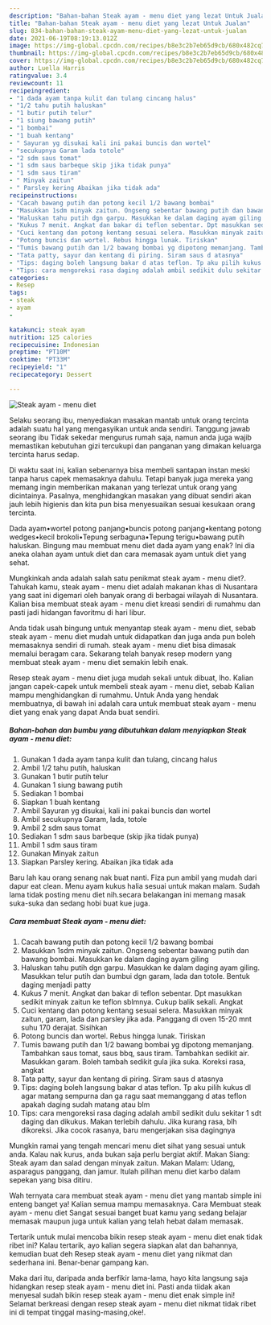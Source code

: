 ```yaml
---
description: "Bahan-bahan Steak ayam - menu diet yang lezat Untuk Jualan"
title: "Bahan-bahan Steak ayam - menu diet yang lezat Untuk Jualan"
slug: 834-bahan-bahan-steak-ayam-menu-diet-yang-lezat-untuk-jualan
date: 2021-06-19T08:19:13.012Z
image: https://img-global.cpcdn.com/recipes/b8e3c2b7eb65d9cb/680x482cq70/steak-ayam-menu-diet-foto-resep-utama.jpg
thumbnail: https://img-global.cpcdn.com/recipes/b8e3c2b7eb65d9cb/680x482cq70/steak-ayam-menu-diet-foto-resep-utama.jpg
cover: https://img-global.cpcdn.com/recipes/b8e3c2b7eb65d9cb/680x482cq70/steak-ayam-menu-diet-foto-resep-utama.jpg
author: Luella Harris
ratingvalue: 3.4
reviewcount: 11
recipeingredient:
- "1 dada ayam tanpa kulit dan tulang cincang halus"
- "1/2 tahu putih haluskan"
- "1 butir putih telur"
- "1 siung bawang putih"
- "1 bombai"
- "1 buah kentang"
- " Sayuran yg disukai kali ini pakai buncis dan wortel"
- "secukupnya Garam lada totole"
- "2 sdm saus tomat"
- "1 sdm saus barbeque skip jika tidak punya"
- "1 sdm saus tiram"
- " Minyak zaitun"
- " Parsley kering Abaikan jika tidak ada"
recipeinstructions:
- "Cacah bawang putih dan potong kecil 1/2 bawang bombai"
- "Masukkan 1sdm minyak zaitun. Ongseng sebentar bawang putih dan bawang bombai. Masukkan ke dalam daging ayam giling"
- "Haluskan tahu putih dgn garpu. Masukkan ke dalam daging ayam giling. Masukkan telur putih dan bumbui dgn garam, lada dan totole. Bentuk daging menjadi patty"
- "Kukus 7 menit. Angkat dan bakar di teflon sebentar. Dpt masukkan sedikit minyak zaitun ke teflon sblmnya. Cukup balik sekali. Angkat"
- "Cuci kentang dan potong kentang sesuai selera. Masukkan minyak zaitun, garam, lada dan parsley jika ada. Panggang di oven 15-20 mnt suhu 170 derajat. Sisihkan"
- "Potong buncis dan wortel. Rebus hingga lunak. Tiriskan"
- "Tumis bawang putih dan 1/2 bawang bombai yg dipotong memanjang. Tambahkan saus tomat, saus bbq, saus tiram. Tambahkan sedikit air. Masukkan garam. Boleh tambah sedikit gula jika suka. Koreksi rasa, angkat"
- "Tata patty, sayur dan kentang di piring. Siram saus d atasnya"
- "Tips: daging boleh langsung bakar d atas teflon. Tp aku pilih kukus dl agar matang sempurna dan ga ragu saat memanggang d atas teflon apakah daging sudah matang atau blm"
- "Tips: cara mengoreksi rasa daging adalah ambil sedikit dulu sekitar 1 sdt daging dan dikukus. Makan terlebih dahulu. Jika kurang rasa, blh dikoreksi. Jika cocok rasanya, baru mengerjakan sisa dagingnya"
categories:
- Resep
tags:
- steak
- ayam
- 

katakunci: steak ayam  
nutrition: 125 calories
recipecuisine: Indonesian
preptime: "PT10M"
cooktime: "PT33M"
recipeyield: "1"
recipecategory: Dessert

---
```



![Steak ayam - menu diet](https://img-global.cpcdn.com/recipes/b8e3c2b7eb65d9cb/680x482cq70/steak-ayam-menu-diet-foto-resep-utama.jpg)

Selaku seorang ibu, menyediakan masakan mantab untuk orang tercinta adalah suatu hal yang mengasyikan untuk anda sendiri. Tanggung jawab seorang ibu Tidak sekedar mengurus rumah saja, namun anda juga wajib memastikan kebutuhan gizi tercukupi dan panganan yang dimakan keluarga tercinta harus sedap.

Di waktu  saat ini, kalian sebenarnya bisa membeli santapan instan meski tanpa harus capek memasaknya dahulu. Tetapi banyak juga mereka yang memang ingin memberikan makanan yang terlezat untuk orang yang dicintainya. Pasalnya, menghidangkan masakan yang dibuat sendiri akan jauh lebih higienis dan kita pun bisa menyesuaikan sesuai kesukaan orang tercinta. 

Dada ayam•wortel potong panjang•buncis potong panjang•kentang potong wedges•kecil brokoli•Tepung serbaguna•Tepung terigu•bawang putih haluskan. Bingung mau membuat menu diet dada ayam yang enak? Ini dia aneka olahan ayam untuk diet dan cara memasak ayam untuk diet yang sehat.

Mungkinkah anda adalah salah satu penikmat steak ayam - menu diet?. Tahukah kamu, steak ayam - menu diet adalah makanan khas di Nusantara yang saat ini digemari oleh banyak orang di berbagai wilayah di Nusantara. Kalian bisa membuat steak ayam - menu diet kreasi sendiri di rumahmu dan pasti jadi hidangan favoritmu di hari libur.

Anda tidak usah bingung untuk menyantap steak ayam - menu diet, sebab steak ayam - menu diet mudah untuk didapatkan dan juga anda pun boleh memasaknya sendiri di rumah. steak ayam - menu diet bisa dimasak memalui beragam cara. Sekarang telah banyak resep modern yang membuat steak ayam - menu diet semakin lebih enak.

Resep steak ayam - menu diet juga mudah sekali untuk dibuat, lho. Kalian jangan capek-capek untuk membeli steak ayam - menu diet, sebab Kalian mampu menghidangkan di rumahmu. Untuk Anda yang hendak membuatnya, di bawah ini adalah cara untuk membuat steak ayam - menu diet yang enak yang dapat Anda buat sendiri.

<!--inarticleads1-->

##### Bahan-bahan dan bumbu yang dibutuhkan dalam menyiapkan Steak ayam - menu diet:

1. Gunakan 1 dada ayam tanpa kulit dan tulang, cincang halus
1. Ambil 1/2 tahu putih, haluskan
1. Gunakan 1 butir putih telur
1. Gunakan 1 siung bawang putih
1. Sediakan 1 bombai
1. Siapkan 1 buah kentang
1. Ambil  Sayuran yg disukai, kali ini pakai buncis dan wortel
1. Ambil secukupnya Garam, lada, totole
1. Ambil 2 sdm saus tomat
1. Sediakan 1 sdm saus barbeque (skip jika tidak punya)
1. Ambil 1 sdm saus tiram
1. Gunakan  Minyak zaitun
1. Siapkan  Parsley kering. Abaikan jika tidak ada


Baru lah kau orang senang nak buat nanti. Fiza pun ambil yang mudah dari dapur eat clean. Menu ayam kukus halia sesuai untuk makan malam. Sudah lama tidak posting menu diet nih.secara belakangan ini memang masak suka-suka dan sedang hobi buat kue juga. 

<!--inarticleads2-->

##### Cara membuat Steak ayam - menu diet:

1. Cacah bawang putih dan potong kecil 1/2 bawang bombai
1. Masukkan 1sdm minyak zaitun. Ongseng sebentar bawang putih dan bawang bombai. Masukkan ke dalam daging ayam giling
1. Haluskan tahu putih dgn garpu. Masukkan ke dalam daging ayam giling. Masukkan telur putih dan bumbui dgn garam, lada dan totole. Bentuk daging menjadi patty
1. Kukus 7 menit. Angkat dan bakar di teflon sebentar. Dpt masukkan sedikit minyak zaitun ke teflon sblmnya. Cukup balik sekali. Angkat
1. Cuci kentang dan potong kentang sesuai selera. Masukkan minyak zaitun, garam, lada dan parsley jika ada. Panggang di oven 15-20 mnt suhu 170 derajat. Sisihkan
1. Potong buncis dan wortel. Rebus hingga lunak. Tiriskan
1. Tumis bawang putih dan 1/2 bawang bombai yg dipotong memanjang. Tambahkan saus tomat, saus bbq, saus tiram. Tambahkan sedikit air. Masukkan garam. Boleh tambah sedikit gula jika suka. Koreksi rasa, angkat
1. Tata patty, sayur dan kentang di piring. Siram saus d atasnya
1. Tips: daging boleh langsung bakar d atas teflon. Tp aku pilih kukus dl agar matang sempurna dan ga ragu saat memanggang d atas teflon apakah daging sudah matang atau blm
1. Tips: cara mengoreksi rasa daging adalah ambil sedikit dulu sekitar 1 sdt daging dan dikukus. Makan terlebih dahulu. Jika kurang rasa, blh dikoreksi. Jika cocok rasanya, baru mengerjakan sisa dagingnya


Mungkin ramai yang tengah mencari menu diet sihat yang sesuai untuk anda. Kalau nak kurus, anda bukan saja perlu bergiat aktif. Makan Siang: Steak ayam dan salad dengan minyak zaitun. Makan Malam: Udang, asparagus panggang, dan jamur. Itulah pilihan menu diet karbo dalam sepekan yang bisa ditiru. 

Wah ternyata cara membuat steak ayam - menu diet yang mantab simple ini enteng banget ya! Kalian semua mampu memasaknya. Cara Membuat steak ayam - menu diet Sangat sesuai banget buat kamu yang sedang belajar memasak maupun juga untuk kalian yang telah hebat dalam memasak.

Tertarik untuk mulai mencoba bikin resep steak ayam - menu diet enak tidak ribet ini? Kalau tertarik, ayo kalian segera siapkan alat dan bahannya, kemudian buat deh Resep steak ayam - menu diet yang nikmat dan sederhana ini. Benar-benar gampang kan. 

Maka dari itu, daripada anda berfikir lama-lama, hayo kita langsung saja hidangkan resep steak ayam - menu diet ini. Pasti anda tiidak akan menyesal sudah bikin resep steak ayam - menu diet enak simple ini! Selamat berkreasi dengan resep steak ayam - menu diet nikmat tidak ribet ini di tempat tinggal masing-masing,oke!.

